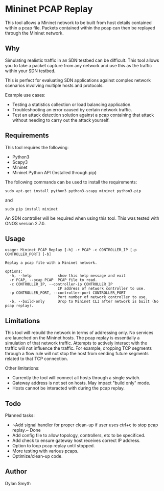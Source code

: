 # Mininet PCAP Replay

This tool allows a Mininet network to be built from host details contained within a pcap file. Packets contained within the pcap can then be replayed through the Mininet network.

## Why

Simulating realistic traffic in an SDN testbed can be difficult. This tool allows you to take a packet capture from any network and use this as the traffic within your SDN testbed. 

This is perfect for evaluating SDN applications against complex network scenarios involving multiple hosts and protocols.

Example use cases:
- Testing a statistics collection or load balancing application.
- Troubleshooting an error caused by certain network traffic.
- Test an attack detection solution against a pcap containing that attack without needing to carry out the attack yourself.


## Requirements
This tool requires the following:

- Python3
- Scapy3
- Mininet
- Mininet Python API (Installed through pip)

The following commands can be used to install the requirements:

	sudo apt-get install python3 python3-scapy mininet python3-pip
and

	sudo pip install mininet

An SDN controller will be required when using this tool. This was tested with ONOS version 2.7.0.

## Usage

	usage: Mininet PCAP Replay [-h] -r PCAP -c CONTROLLER_IP [-p CONTROLLER_PORT] [-b]

	Replay a pcap file with a Mininet network.

	options:
	  -h, --help            show this help message and exit
	  -r PCAP, --pcap PCAP  PCAP file to read.
	  -c CONTROLLER_IP, --controller-ip CONTROLLER_IP
	                        IP address of network controller to use.
	  -p CONTROLLER_PORT, --controller-port CONTROLLER_PORT
	                        Port number of network controller to use.
	  -b, --build-only      Drop to Mininet CLI after network is built (No pcap replay).

## Limitations
This tool will rebuild the network in terms of addressing only. No services are launched on the Mininet hosts. The pcap replay is essentially a simulation of that network traffic. Attempts to actively interact with the traffic will not influence the traffic. For example, dropping TCP segments through a flow rule will not stop the host from sending future segments related to that TCP connection. 

Other limitations:
- Currently the tool will connect all hosts through a single switch.
- Gateway address is not set on hosts. May impact "build only" mode.
- Hosts cannot be interacted with during the pcap replay.

## Todo

Planned tasks:
- ~Add signal handler for proper clean-up if user uses ctrl+c to stop pcap replay.~ Done
- Add config file to allow topology, controllers, etc to be specificed.
- Add check to ensure gateway host receives correct IP address.
- Option to loop pcap replay until stopped.
- More testing with various pcaps.
- Optimize/clean-up code.

## Author
Dylan Smyth 
